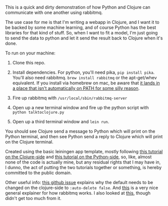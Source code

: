 This is a quick and dirty demonstration of how Python and Clojure can communicate with one another using rabbitmq.  

The use case for me is that I'm writing a webapp in Clojure, and I want it to be backed by some machine learning, and of course Python has the best libraries for that kind of stuff.  So, when I want to fit a model, I'm just going to send the data to python and let it send the result back to Clojure when it's done.

To run on your machine: 

1.  Clone this repo.

2.  Install dependencies.  For python, you'll need pika, `pip install pika`.  You'll also need rabbitmq. `brew install rabbitmq` or the apt-get/whev equivalent.  If you install via homebrew on mac, be aware that [it lands in a place that isn't automatically on PATH for some silly reason](https://stackoverflow.com/questions/23050120/rabbitmq-command-doesnt-exist).  

3.  Fire up rabbitmq with `/usr/local/sbin/rabbitmq-server`

4.  Open up a new terminal window and fire up the python script with `python talktoclojure.py`

5.  Open up a third terminal window and `lein run`.

You should see Clojure send a message to Python which will print on the Python terminal, and then see Python send a reply to Clojure which will print on the Clojure terminal.

Created using the basic leiningen app template, mostly following [this tutorial on the Clojure-side](http://clojurerabbitmq.info/articles/getting_started.html) and [this tutorial on the Python-side](https://www.rabbitmq.com/tutorials/tutorial-one-python.html), so, like, almost none of the code is actually mine, but any residual rights that I may have in, I dunno, the act of putting the two tutorials together or something, is hereby committed to the public domain. 

Other useful info: [this github issue](https://github.com/MassTransit/MassTransit/issues/370) explains why the default needs to be changed on the clojure-side to `:auto-delete false`. And [this](https://www.cloudamqp.com/blog/2015-05-18-part1-rabbitmq-for-beginners-what-is-rabbitmq.html) is a very nice general explainer for how rabbitmq works. I also looked at [this](http://bernhardwenzel.com/articles/how-to-build-a-message-driven-microservice-application/), though didn't get too much from it.

